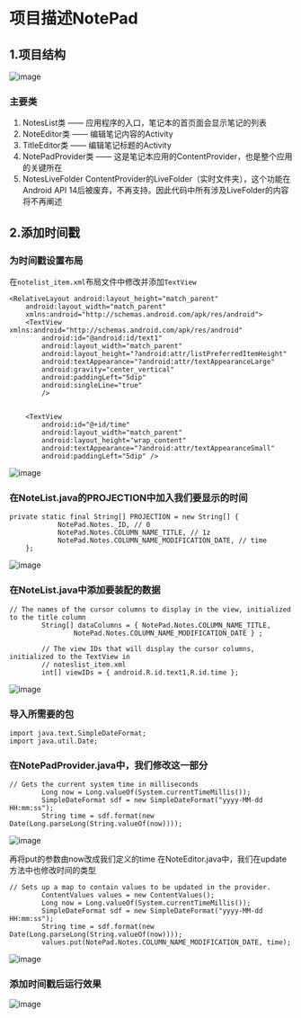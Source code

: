 # 项目描述NotePad

## 1.项目结构

![image](https://github.com/IlIlIlIlIlIlIlIlIlIlIl/Notepad/blob/main/screenshot/9.png?raw=true)

### 主要类

1. NotesList类 —— 应用程序的入口，笔记本的首页面会显示笔记的列表
2. NoteEditor类 —— 编辑笔记内容的Activity
3. TitleEditor类 —— 编辑笔记标题的Activity
4. NotePadProvider类 —— 这是笔记本应用的ContentProvider，也是整个应用的关键所在
5. NotesLiveFolder ContentProvider的LiveFolder（实时文件夹），这个功能在Android API 14后被废弃，不再支持。因此代码中所有涉及LiveFolder的内容将不再阐述

## 2.添加时间戳

### 为时间戳设置布局

在`notelist_item.xml`布局文件中修改并添加`TextView`

```
<RelativeLayout android:layout_height="match_parent"
    android:layout_width="match_parent"
    xmlns:android="http://schemas.android.com/apk/res/android">
    <TextView xmlns:android="http://schemas.android.com/apk/res/android"
        android:id="@android:id/text1"
        android:layout_width="match_parent"
        android:layout_height="?android:attr/listPreferredItemHeight"
        android:textAppearance="?android:attr/textAppearanceLarge"
        android:gravity="center_vertical"
        android:paddingLeft="5dip"
        android:singleLine="true"
        />


    <TextView
        android:id="@+id/time"
        android:layout_width="match_parent"
        android:layout_height="wrap_content"
        android:textAppearance="?android:attr/textAppearanceSmall"
        android:paddingLeft="5dip" />
```

![image](https://github.com/IlIlIlIlIlIlIlIlIlIlIl/Notepad/blob/main/screenshot/1.png?raw=true)

### 在NoteList.java的PROJECTION中加入我们要显示的时间

```
private static final String[] PROJECTION = new String[] {
            NotePad.Notes._ID, // 0
            NotePad.Notes.COLUMN_NAME_TITLE, // 1z
            NotePad.Notes.COLUMN_NAME_MODIFICATION_DATE, // time
    };
```

![image](https://github.com/IlIlIlIlIlIlIlIlIlIlIl/Notepad/blob/main/screenshot/2.png?raw=true)

### 在NoteList.java中添加要装配的数据

```
// The names of the cursor columns to display in the view, initialized to the title column
        String[] dataColumns = { NotePad.Notes.COLUMN_NAME_TITLE,
                NotePad.Notes.COLUMN_NAME_MODIFICATION_DATE } ;

        // The view IDs that will display the cursor columns, initialized to the TextView in
        // noteslist_item.xml
        int[] viewIDs = { android.R.id.text1,R.id.time };
```

![image](https://github.com/IlIlIlIlIlIlIlIlIlIlIl/Notepad/blob/main/screenshot/3.png?raw=true)

### 导入所需要的包

```
import java.text.SimpleDateFormat;
import java.util.Date;
```

### 在NotePadProvider.java中，我们修改这一部分

```
// Gets the current system time in milliseconds
        Long now = Long.valueOf(System.currentTimeMillis());
        SimpleDateFormat sdf = new SimpleDateFormat("yyyy-MM-dd HH:mm:ss");
        String time = sdf.format(new Date(Long.parseLong(String.valueOf(now))));
```

![image](https://github.com/IlIlIlIlIlIlIlIlIlIlIl/Notepad/blob/main/screenshot/6.png?raw=true)

再将put的参数由now改成我们定义的time 在NoteEditor.java中，我们在update方法中也修改时间的类型

```
// Sets up a map to contain values to be updated in the provider.
        ContentValues values = new ContentValues();
        Long now = Long.valueOf(System.currentTimeMillis());
        SimpleDateFormat sdf = new SimpleDateFormat("yyyy-MM-dd HH:mm:ss");
        String time = sdf.format(new Date(Long.parseLong(String.valueOf(now))));
        values.put(NotePad.Notes.COLUMN_NAME_MODIFICATION_DATE, time);
```

![image](https://github.com/IlIlIlIlIlIlIlIlIlIlIl/Notepad/blob/main/screenshot/7.png?raw=true)

### 添加时间戳后运行效果

![image](https://github.com/IlIlIlIlIlIlIlIlIlIlIl/Notepad/blob/main/screenshot/8.png?raw=true)
